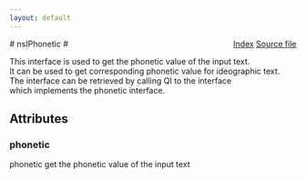 ```yaml
---
layout: default
---
```

<div class='links' style='float:right'><a href="../index.html">Index</a>
<a href="http://dxr.mozilla.org/mozilla-central/source/dom/html/nsIPhonetic.idl">Source file</a>
</div>
# nsIPhonetic #
   
This interface is used to get the phonetic value of the input text.  
It can be used to get corresponding phonetic value for ideographic text.  
The interface can be retrieved by calling QI to the interface   
which implements the phonetic interface.  
  

## Attributes ##

### phonetic ###
  
phonetic get the phonetic value of the input text  
  
